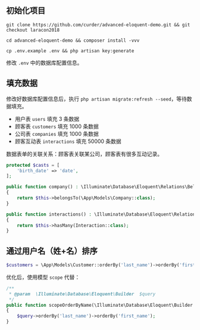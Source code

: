 ## 初始化项目

```shell script
git clone https://github.com/curder/advanced-eloquent-demo.git && git checkout laracon2018

cd advanced-eloquent-demo && composer install -vvv

cp .env.example .env && php artisan key:generate
```

修改 `.env` 中的数据库配置信息。

## 填充数据
修改好数据库配置信息后，执行 `php artisan migrate:refresh --seed`，等待数据填充。

- 用户表 `users` 填充 3 条数据
- 顾客表 `customers` 填充 1000 条数据
- 公司表 `companies` 填充 1000 条数据
- 顾客互动表 `interactions` 填充 50000 条数据 

数据表单的关联关系：顾客表关联某公司，顾客表有很多互动记录。
```php                                   
protected $casts = [
    'birth_date' => 'date',
];

public function company() : \Illuminate\Database\Eloquent\Relations\BelongsTo
{
    return $this->belongsTo(\App\Models\Company::class);
}

public function interactions() : \Illuminate\Database\Eloquent\Relations\HasMany
{
    return $this->hasMany(Interaction::class);
}
```

## 通过用户名（姓+名）排序

```php
$customers = \App\Models\Customer::orderBy('last_name')->orderBy('first_name')->paginate();
```

优化后，使用模型 `scope` 代替：

```php
/**
 * @param  \Illuminate\Database\Eloquent\Builder  $query
 */
public function scopeOrderByName(\Illuminate\Database\Eloquent\Builder $query): void
{
    $query->orderBy('last_name')->orderBy('first_name');
}
```
